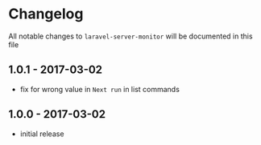 # Changelog

All notable changes to `laravel-server-monitor` will be documented in this file

## 1.0.1 - 2017-03-02

- fix for wrong value in `Next run` in list commands

## 1.0.0 - 2017-03-02

- initial release
